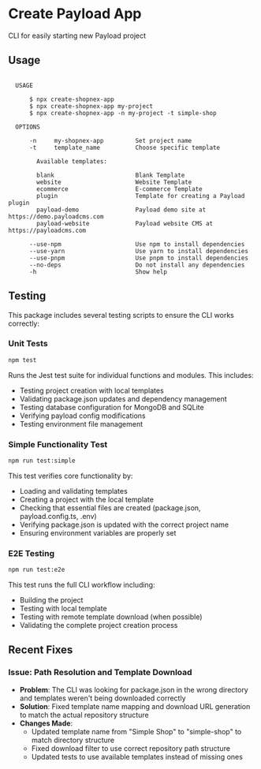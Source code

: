 # Create Payload App

CLI for easily starting new Payload project

## Usage

```text

  USAGE

      $ npx create-shopnex-app
      $ npx create-shopnex-app my-project
      $ npx create-shopnex-app -n my-project -t simple-shop

  OPTIONS

      -n     my-shopnex-app         Set project name
      -t     template_name          Choose specific template

        Available templates:

        blank                       Blank Template
        website                     Website Template
        ecommerce                   E-commerce Template
        plugin                      Template for creating a Payload plugin
        payload-demo                Payload demo site at https://demo.payloadcms.com
        payload-website             Payload website CMS at https://payloadcms.com

      --use-npm                     Use npm to install dependencies
      --use-yarn                    Use yarn to install dependencies
      --use-pnpm                    Use pnpm to install dependencies
      --no-deps                     Do not install any dependencies
      -h                            Show help
```

## Testing

This package includes several testing scripts to ensure the CLI works correctly:

### Unit Tests

```bash
npm test
```

Runs the Jest test suite for individual functions and modules. This includes:
- Testing project creation with local templates
- Validating package.json updates and dependency management
- Testing database configuration for MongoDB and SQLite
- Verifying payload config modifications
- Testing environment file management

### Simple Functionality Test

```bash
npm run test:simple
```

This test verifies core functionality by:
- Loading and validating templates
- Creating a project with the local template
- Checking that essential files are created (package.json, payload.config.ts, .env)
- Verifying package.json is updated with the correct project name
- Ensuring environment variables are properly set

### E2E Testing

```bash
npm run test:e2e
```

This test runs the full CLI workflow including:
- Building the project
- Testing with local template
- Testing with remote template download (when possible)
- Validating the complete project creation process

## Recent Fixes

### Issue: Path Resolution and Template Download
- **Problem**: The CLI was looking for package.json in the wrong directory and templates weren't being downloaded correctly
- **Solution**: Fixed template name mapping and download URL generation to match the actual repository structure
- **Changes Made**:
  - Updated template name from "Simple Shop" to "simple-shop" to match directory structure
  - Fixed download filter to use correct repository path structure
  - Updated tests to use available templates instead of missing ones
